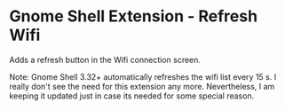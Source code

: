 # Gnome Shell Extension - Refresh Wifi

Adds a refresh button in the Wifi connection screen.

Note: Gnome Shell 3.32+ automatically refreshes the wifi list every 15 s. I really don't see the need for this extension any more. 
Nevertheless, I am keeping it updated just in case its needed for some special reason.
